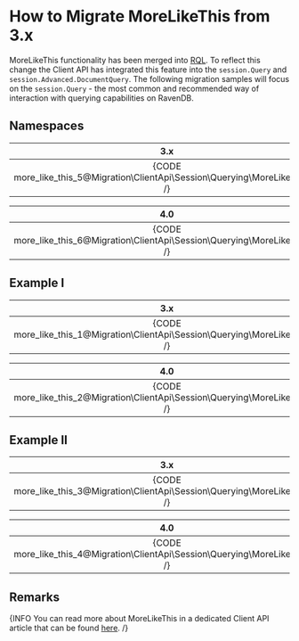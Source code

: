 ﻿# How to Migrate MoreLikeThis from 3.x

MoreLikeThis functionality has been merged into [RQL](../../../../indexes/querying/what-is-rql). To reflect this change the Client API has integrated this feature into the `session.Query` and `session.Advanced.DocumentQuery`. The following migration samples will focus on the `session.Query` - the most common and recommended way of interaction with querying capabilities on RavenDB.

## Namespaces

| 3.x |
|:---:|
| {CODE more_like_this_5@Migration\ClientApi\Session\Querying\MoreLikeThis.cs /} |

| 4.0 |
|:---:|
| {CODE more_like_this_6@Migration\ClientApi\Session\Querying\MoreLikeThis.cs /} |

## Example I

| 3.x |
|:---:|
| {CODE more_like_this_1@Migration\ClientApi\Session\Querying\MoreLikeThis.cs /} |

| 4.0 |
|:---:|
| {CODE more_like_this_2@Migration\ClientApi\Session\Querying\MoreLikeThis.cs /} |

## Example II

| 3.x |
|:---:|
| {CODE more_like_this_3@Migration\ClientApi\Session\Querying\MoreLikeThis.cs /} |

| 4.0 |
|:---:|
| {CODE more_like_this_4@Migration\ClientApi\Session\Querying\MoreLikeThis.cs /} |

## Remarks

{INFO You can read more about MoreLikeThis in a dedicated Client API article that can be found [here](../../../../client-api/session/querying/how-to-use-morelikethis). /}
